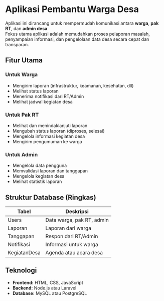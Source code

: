# Aplikasi Pembantu Warga Desa

Aplikasi ini dirancang untuk mempermudah komunikasi antara **warga**, **pak RT**, dan **admin desa**.  
Fokus utama aplikasi adalah memudahkan proses pelaporan masalah, penyampaian informasi, dan pengelolaan data desa secara cepat dan transparan.

## Fitur Utama

### Untuk Warga  
- Mengirim laporan (infrastruktur, keamanan, kesehatan, dll)  
- Melihat status laporan  
- Menerima notifikasi dari RT/Admin  
- Melihat jadwal kegiatan desa  

### Untuk Pak RT  
- Melihat dan menindaklanjuti laporan  
- Mengubah status laporan (diproses, selesai)  
- Mengelola informasi kegiatan desa  
- Mengirim pengumuman ke warga  

### Untuk Admin  
- Mengelola data pengguna  
- Memvalidasi laporan dan tanggapan  
- Mengelola kegiatan desa  
- Melihat statistik laporan  

## Struktur Database (Ringkas)

| Tabel         | Deskripsi                  |
|--------------|---------------------------|
| Users        | Data warga, pak RT, admin |
| Laporan      | Laporan dari warga        |
| Tanggapan    | Respon dari RT/Admin      |
| Notifikasi   | Informasi untuk warga     |
| KegiatanDesa | Agenda atau acara desa    |

## Teknologi

- **Frontend:** HTML, CSS, JavaScript  
- **Backend:** Node.js atau Laravel  
- **Database:** MySQL atau PostgreSQL  
